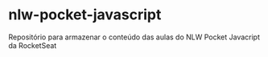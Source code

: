 # nlw-pocket-javascript
 Repositório para armazenar o conteúdo das aulas do NLW Pocket Javacript da RocketSeat
